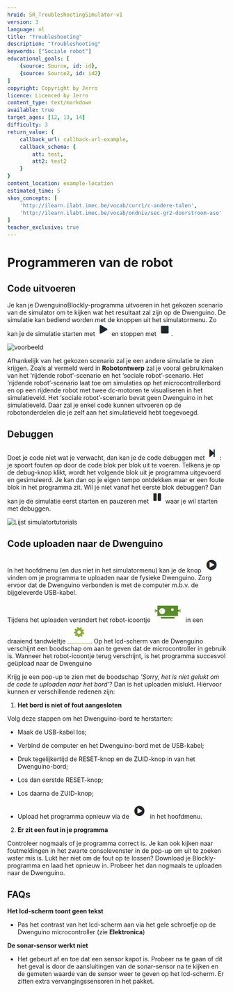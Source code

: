```yaml
---
hruid: SR_TroubleshootingSimulator-v1
version: 3
language: nl
title: "Troubleshooting"
description: "Troubleshooting"
keywords: ["Sociale robot"]
educational_goals: [
    {source: Source, id: id}, 
    {source: Source2, id: id2}
]
copyright: Copyright by Jerro
licence: Licenced by Jerro
content_type: text/markdown
available: true
target_ages: [12, 13, 14]
difficulty: 3
return_value: {
    callback_url: callback-url-example,
    callback_schema: {
        att: test,
        att2: test2
    }
}
content_location: example-location
estimated_time: 5
skos_concepts: [
    'http://ilearn.ilabt.imec.be/vocab/curr1/c-andere-talen', 
    'http://ilearn.ilabt.imec.be/vocab/ondniv/sec-gr2-doorstroom-aso'
]
teacher_exclusive: true
---
```


# Programmeren van de robot
## Code uitvoeren

Je kan je DwenguinoBlockly-programma uitvoeren in het gekozen scenario van de simulator om te kijken wat het resultaat zal zijn op de Dwenguino. De simulatie kan bediend worden met de knoppen uit het simulatormenu. Zo kan je de simulatie starten met ![](embed/Playknop.png "Play") en stoppen met ![](embed/Stopknop.png "Stop").

![](@youtube/https://www.youtube.com/embed/hmr5smg7l8Y "voorbeeld")

Afhankelijk van het gekozen scenario zal je een andere simulatie te zien krijgen. Zoals al vermeld werd in **Robotontwerp** zal je vooral gebruikmaken van het ‘rijdende robot’-scenario en het ‘sociale robot’-scenario. Het ‘rijdende robot’-scenario laat toe om simulaties op het microcontrollerbord en op een rijdende robot met twee dc-motoren te visualiseren in het simulatieveld. Het ‘sociale robot’-scenario bevat geen Dwenguino in het simulatieveld. Daar zal je enkel code kunnen uitvoeren op de robotonderdelen die je zelf aan het simulatieveld hebt toegevoegd.


## Debuggen

Doet je code niet wat je verwacht, dan kan je de code debuggen met ![](embed/Stapknop.png "Stap"): je spoort fouten op door de code blok per blok uit te voeren. Telkens je op de debug-knop klikt, wordt het volgende blok uit je programma uitgevoerd en gesimuleerd. Je kan dan op je eigen tempo ontdekken waar er een foute blok in het programma zit. Wil je niet vanaf het eerste blok debuggen? Dan kan je de simulatie eerst starten en pauzeren met ![](embed/Pauzeknop.png "Pauze") waar je wil starten met debuggen.

![](@youtube/https://www.youtube.com/embed/PhblfDjUXPQ&list=PLHRY06NDfDXlBpLm5J3BK26Ul6GxGykDu&index=2 "Lijst simulatortutorials")


## Code uploaden naar de Dwenguino

In het hoofdmenu (en dus niet in het simulatormenu) kan je de knop ![](embed/Upload.png "Upload") vinden om je programma te uploaden naar de fysieke Dwenguino. Zorg ervoor dat de Dwenguino verbonden is met de computer m.b.v. de bijgeleverde USB-kabel.


Tijdens het uploaden verandert het robot-icoontje ![](embed/RobotIcoon.png "Robot icoon") in een draaiend tandwieltje ![](embed/Settings.png "Bezig"). Op het lcd-scherm van de Dwenguino verschijnt een boodschap om aan te geven dat de microcontroller in gebruik is. Wanneer het robot-icoontje terug verschijnt, is het programma succesvol geüpload naar de Dwenguino

Krijg je een pop-up te zien met de boodschap *'Sorry, het is niet gelukt om de code te uploaden naar het bord'*? Dan is het uploaden mislukt. Hiervoor kunnen er verschillende redenen zijn:


1. **Het bord is niet of fout aangesloten**

Volg deze stappen om het Dwenguino-bord te herstarten:

* Maak de USB-kabel los;

* Verbind de computer en het Dwenguino-bord met de USB-kabel;

* Druk tegelijkertijd de RESET-knop en de ZUID-knop in van het Dwenguino-bord;

* Los dan eerstde RESET-knop;

* Los daarna de ZUID-knop;

* Upload het programma opnieuw via de ![](embed/Upload.png "Upload") in het hoofdmenu.


2. **Er zit een fout in je programma**

Controleer nogmaals of je programma correct is. Je kan ook kijken naar foutmeldingen in het zwarte consolevenster in de pop-up om uit te zoeken water mis is. Lukt her niet om de fout op te lossen? Download je Blockly-programma en laad het opnieuw in. Probeer het dan nogmaals te uploaden naar de Dwenguino.


## FAQs

**Het lcd-scherm toont geen tekst**

* Pas het contrast van het lcd-scherm aan via het gele schroefje op de Dwenguino microcontroller (zie **Elektronica**)

**De sonar-sensor werkt niet**

* Het gebeurt af en toe dat een sensor kapot is. Probeer na te gaan of dit het geval is door de aansluitingen van de sonar-sensor na te kijken en de gemeten waarde van de sensor weer te geven op het lcd-scherm. Er zitten extra vervangingssensoren in het pakket.